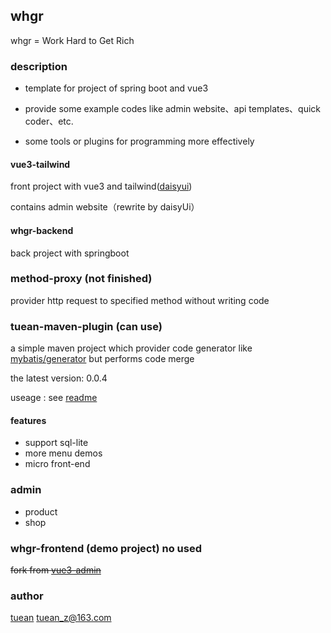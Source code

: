 ## whgr
whgr = Work Hard to Get Rich


### description
* template for project of spring boot and vue3

* provide some example codes like admin website、api templates、quick coder、etc.

* some tools or plugins for programming more effectively


#### vue3-tailwind
front project with vue3 and tailwind([daisyui](https://daisyui.com/))

contains admin website（rewrite by daisyUi）

#### whgr-backend
back project with springboot

### method-proxy (not finished)
provider http request to specified method without writing code 

### tuean-maven-plugin (can use)
a simple maven project which provider code generator like [mybatis/generator](https://github.com/mybatis/generator) but performs code merge

the latest version: 0.0.4

useage : see [readme](./tuean-maven-plugin/README.md)

#### features
* support sql-lite
* more menu demos
* micro front-end

### admin
* product
* shop


### whgr-frontend (demo project)  no used
~~fork from [vue3-admin](https://github.com/newbee-ltd/vue3-admin)~~

### author
[tuean](http://tuean.cn)  <tuean_z@163.com>








